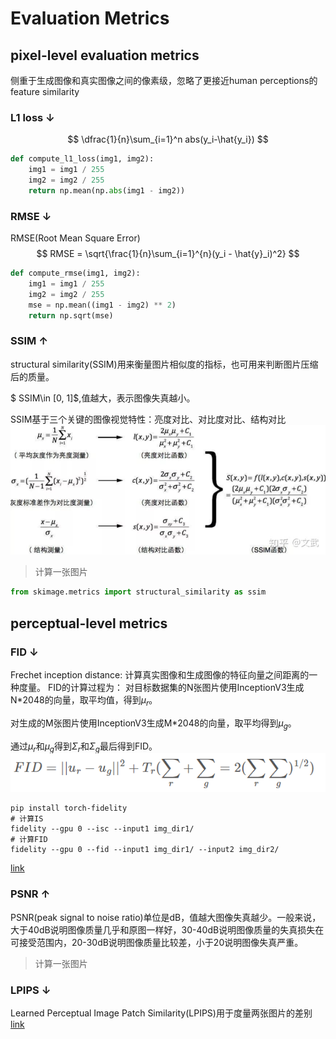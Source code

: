 # Evaluation Metrics

## pixel-level evaluation metrics

侧重于生成图像和真实图像之间的像素级，忽略了更接近human perceptions的feature similarity

### L1 loss ↓

$$
\dfrac{1}{n}\sum_{i=1}^n abs(y_i-\hat{y_i})
$$

```python
def compute_l1_loss(img1, img2):
    img1 = img1 / 255
    img2 = img2 / 255
    return np.mean(np.abs(img1 - img2))
```

### RMSE ↓

RMSE(Root Mean Square Error)
$$
RMSE = \sqrt{\frac{1}{n}\sum_{i=1}^{n}(y_i - \hat{y}_i)^2}
$$

```python
def compute_rmse(img1, img2):
    img1 = img1 / 255
    img2 = img2 / 255
    mse = np.mean((img1 - img2) ** 2)
    return np.sqrt(mse)
```

### SSIM ↑

structural similarity(SSIM)用来衡量图片相似度的指标，也可用来判断图片压缩后的质量。

$ SSIM\in [0, 1]$,值越大，表示图像失真越小。

SSIM基于三个关键的图像视觉特性：亮度对比、对比度对比、结构对比
![picture 1](images/be0481568d65a05d8b10d768f22cd639b2863cf855bf946cc81bac0ad36a1754.png)  

> 计算一张图片

```python
from skimage.metrics import structural_similarity as ssim
```

## perceptual-level metrics

### FID ↓

Frechet inception distance: 计算真实图像和生成图像的特征向量之间距离的一种度量。
FID的计算过程为：
对目标数据集的N张图片使用InceptionV3生成N*2048的向量，取平均值，得到$\mu_r$。

对生成的M张图片使用InceptionV3生成M*2048的向量，取平均得到$\mu_g$。

通过$\mu_r$和$\mu_g$得到$\Sigma_r$和$\Sigma_g$最后得到FID。
![picture 0](images/efbb0845e2afbbf7a14638856bbc368fed304529c0fe18a961fba216c97bacd6.png)  

```shell
pip install torch-fidelity
# 计算IS
fidelity --gpu 0 --isc --input1 img_dir1/ 
# 计算FID
fidelity --gpu 0 --fid --input1 img_dir1/ --input2 img_dir2/
```

[link](https://github.com/mseitzer/pytorch-fid)

### PSNR ↑

PSNR(peak signal to noise ratio)单位是dB，值越大图像失真越少。一般来说，大于40dB说明图像质量几乎和原图一样好，30-40dB说明图像质量的失真损失在可接受范围内，20-30dB说明图像质量比较差，小于20说明图像失真严重。

> 计算一张图片

### LPIPS ↓

Learned Perceptual Image Patch Similarity(LPIPS)用于度量两张图片的差别
[link](https://github.com/richzhang/PerceptualSimilarity)
